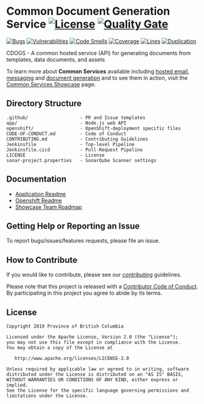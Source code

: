 # Common Document Generation Service [![License](https://img.shields.io/badge/License-Apache%202.0-blue.svg)](LICENSE) [![Quality Gate](https://sonarqube-idcqvl-tools.pathfinder.gov.bc.ca/api/badges/gate?key=common-document-generation-service-master)](https://sonarqube-idcqvl-tools.pathfinder.gov.bc.ca/dashboard?id=common-document-generation-service-master)

[![Bugs](https://sonarqube-idcqvl-tools.pathfinder.gov.bc.ca/api/badges/measure?key=common-document-generation-service-master&metric=bugs)](https://sonarqube-idcqvl-tools.pathfinder.gov.bc.ca/dashboard?id=common-document-generation-service-master)
[![Vulnerabilities](https://sonarqube-idcqvl-tools.pathfinder.gov.bc.ca/api/badges/measure?key=common-document-generation-service-master&metric=vulnerabilities)](https://sonarqube-idcqvl-tools.pathfinder.gov.bc.ca/dashboard?id=common-document-generation-service-master)
[![Code Smells](https://sonarqube-idcqvl-tools.pathfinder.gov.bc.ca/api/badges/measure?key=common-document-generation-service-master&metric=code_smells)](https://sonarqube-idcqvl-tools.pathfinder.gov.bc.ca/dashboard?id=common-document-generation-service-master)
[![Coverage](https://sonarqube-idcqvl-tools.pathfinder.gov.bc.ca/api/badges/measure?key=common-document-generation-service-master&metric=coverage)](https://sonarqube-idcqvl-tools.pathfinder.gov.bc.ca/dashboard?id=common-document-generation-service-master)
[![Lines](https://sonarqube-idcqvl-tools.pathfinder.gov.bc.ca/api/badges/measure?key=common-document-generation-service-master&metric=lines)](https://sonarqube-idcqvl-tools.pathfinder.gov.bc.ca/dashboard?id=common-document-generation-service-master)
[![Duplication](https://sonarqube-idcqvl-tools.pathfinder.gov.bc.ca/api/badges/measure?key=common-document-generation-service-master&metric=duplicated_lines_density)](https://sonarqube-idcqvl-tools.pathfinder.gov.bc.ca/dashboard?id=common-document-generation-service-master)

CDOGS - A common hosted service (API) for generating documents from templates, data documents, and assets

To learn more about **Common Services** available including [hosted email](https://github.com/bcgov/common-hosted-email-service), [messaging](https://github.com/bcgov/nr-messaging-service-showcase) and [document generation](https://github.com/bcgov/document-generation-showcase) and to see them in action, visit the [Common Services Showcase](https://bcgov.github.io/common-service-showcase/) page.

## Directory Structure

    .github/                   - PR and Issue templates
    app/                       - Node.js web API
    openshift/                 - OpenShift-deployment specific files
    CODE-OF-CONDUCT.md         - Code of Conduct
    CONTRIBUTING.md            - Contributing Guidelines
    Jenkinsfile                - Top-level Pipeline
    Jenkinsfile.cicd           - Pull-Request Pipeline
    LICENSE                    - License
    sonar-project.properties   - SonarQube Scanner settings

## Documentation

* [Application Readme](app/README.md)
* [Openshift Readme](openshift/README.md)
* [Showcase Team Roadmap](https://github.com/bcgov/nr-get-token/wiki/Product-Roadmap)

## Getting Help or Reporting an Issue

To report bugs/issues/features requests, please file an issue.

## How to Contribute

If you would like to contribute, please see our [contributing](CONTRIBUTING.md) guidelines.

Please note that this project is released with a [Contributor Code of Conduct](CODE-OF-CONDUCT.md). By participating in this project you agree to abide by its terms.

## License

    Copyright 2019 Province of British Columbia

    Licensed under the Apache License, Version 2.0 (the "License");
    you may not use this file except in compliance with the License.
    You may obtain a copy of the License at

       http://www.apache.org/licenses/LICENSE-2.0

    Unless required by applicable law or agreed to in writing, software
    distributed under the License is distributed on an "AS IS" BASIS,
    WITHOUT WARRANTIES OR CONDITIONS OF ANY KIND, either express or implied.
    See the License for the specific language governing permissions and
    limitations under the License.
